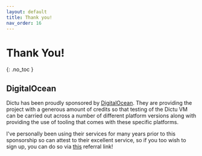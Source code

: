 ```yaml
---
layout: default
title: Thank you!
nav_order: 16
---
```


# Thank You!
{: .no_toc }

## DigitalOcean

Dictu has been proudly sponsored by [DigitalOcean](https://m.do.co/c/02bd923f5cda). They are providing the project with a generous amount
 of credits so that testing of the Dictu VM can be carried out across a number of different platform versions along with providing the use of
 tooling that comes with these specific platforms.
 
I've personally been using their services for many years prior to this sponsorship so can attest to their excellent service, so if you too wish
 to sign up, you can do so via [this](https://m.do.co/c/02bd923f5cda) referral link!
